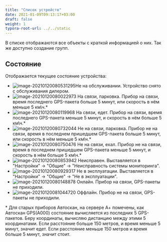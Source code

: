 ```yaml
---
title: "Список устройств"
date: 2021-01-09T09:13:17+03:00
draft: false
weight: 1
typora-root-url: ../../static
---
```


В списке отображаются все объекты с краткой информацией о них. Так же доступно создание групп.

## Состояние

Отображается текущее состояние устройства:

-  ![image-20210120080531295](/image-20210120080531295.png)Не на обслуживании. Устройство снято с обслуживания дилером.
-  ![image-20210120080022973](/image-20210120080022973.png) На связи, парковка. Прибор на связи, время последнего GPS-пакета больше 5 минут, или скорость в нём меньше 5 км\ч.\*
-  ![image-20210120080119968](/image-20210120080119968.png) На связи, едет. Прибор на связи, время последнего GPS-пакета меньше 5 минут, и скорость в нём больше 5 км\ч.\*
-  ![image-20210120080732044](/image-20210120080732044.png) Не на связи, парковка. Прибор не на связи, время в последнем пришедшем GPS-пакета больше 5 минут, или скорость в нём меньше 5 км\ч.\*
-  ![image-20210120080750476](/image-20210120080750476.png) Не на связи, ехал. Прибор не на связи, время в последнем пришедшем GPS-пакета меньше 5 минут, и скорость в нём больше 5 км\ч.\*
-  ![image-20210120080853942](/image-20210120080853942.png) Неисправен. Выставляется в "Настройки" -> "Общие" -> "Неисправность системы мониторинга".
-  ![image-20210120080929317](/image-20210120080929317.png) Не в эксплуатации. Выставляется в "Настройки" -> "Общие" -> "Не в эксплуатации".
-  ![image-20210120080148878](/image-20210120080148878.png) Онлайн. Прибор на связи, GPS-пакеты не приходили.
-  ![image-20210120081044720](/image-20210120081044720.png) Оффлайн. Прибор не на связи, GPS-пакеты не приходили.

\* Для старых приборов Автоскан, на сервере А+ помечены, как Автоскан GPS(А000) состояние вычисляется из последних 5 GPS-пакетов. Беру координаты, вычисляю дистанцию между этими 5 координатами. Если расстояние больше 150 метров, и время меньше 5 минут, значит едет. Если расстояние меньше 150 метров и время больше 5 минут, значит стоит.